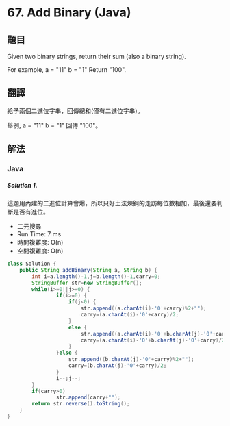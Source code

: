 #  67. Add Binary (Java)

## 題目

Given two binary strings, return their sum (also a binary string).

For example,
a = "11"
b = "1"
Return "100".

## 翻譯

給予兩個二進位字串，回傳總和(僅有二進位字串)。

舉例,
a = "11"
b = "1"
回傳 "100"。

## 解法

### Java

##### Solution 1.

這題用內建的二進位計算會爆，所以只好土法煉鋼的走訪每位數相加，最後還要判斷是否有進位。

- 二元搜尋
- Run Time: 7 ms
- 時間複雜度: O(n)
- 空間複雜度: O(n)

```java
class Solution {
    public String addBinary(String a, String b) {
        int i=a.length()-1,j=b.length()-1,carry=0;
        StringBuffer str=new StringBuffer();
        while(i>=0||j>=0) {
        		if(i>=0) {
        			if(j<0) {
        				str.append((a.charAt(i)-'0'+carry)%2+"");
        				carry=(a.charAt(i)-'0'+carry)/2;
        			}
        			else {
        				str.append((a.charAt(i)-'0'+b.charAt(j)-'0'+carry)%2+"");
        				carry=(a.charAt(i)-'0'+b.charAt(j)-'0'+carry)/2;
        			}
        		}else {
    				str.append((b.charAt(j)-'0'+carry)%2+"");
    				carry=(b.charAt(j)-'0'+carry)/2;
    			}
        		i--;j--;
        }	
        if(carry>0)
        		str.append(carry+"");
        return str.reverse().toString();
    }
}
```
